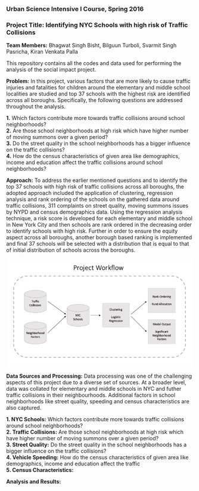 ### Urban Science Intensive I Course, Spring 2016
### Project Title: __Identifying NYC Schools with high risk of Traffic Collisions__

__Team Members:__ 
Bhagwat Singh Bisht, Bilguun Turboli, Svarmit Singh Pasricha, Kiran Venkata Palla

This repository contains all the codes and data used for performing the analysis of the social impact project.

__Problem:__
In this project, various factors that are more likely to cause traffic injuries and fatalities for children around the elementary and middle school localities are studied and top 37 schools with the highest risk are identified across all boroughs. Specifically, the following questions are addressed throughout the analysis.

__1.__ Which factors contribute more towards traffic collisions around school neighborhoods?<br>
__2.__ Are those school neighborhoods at high risk which have higher number of moving summons over a given period?<br>
__3.__ Do the street quality in the school neighborhoods has a bigger influence on the traffic collisions?<br>
__4.__ How do the census characteristics of given area like demographics, income and education affect the traffic collisions around school neighborhoods?

__Approach:__
To address the earlier mentioned questions and to identify the top 37 schools with high risk of traffic collisions across all boroughs, the adopted approach included the application of clustering, regression analysis and rank ordering of the schools on the gathered data around traffic collisions, 311 complaints on street quality, moving summons issues by NYPD and census demographics data. Using the regression analysis technique, a risk score is developed for each elementary and middle school in New York City and then schools are rank ordered in the decreasing order to identify schools with high risk. Further in order to ensure the equity aspect across all boroughs, another borough based ranking is implemented and final 37 schools will be selected with a distribution that is equal to that of initial distribution of schools across the boroughs.

![Alt text](usi_project_workflow.jpg) 

__Data Sources and Processing:__
Data processing was one of the challenging aspects of this project due to a diverse set of sources. At a broader level, data was collated for elementary and middle schools in NYC and futher traffic collisions in their neighbourhoods. Additional factors in school neighborhoods like street quality, speeding and census characteristics are also captured.

__1. NYC Schools:__ Which factors contribute more towards traffic collisions around school neighborhoods?<br>
__2. Traffic Collisions:__ Are those school neighborhoods at high risk which have higher number of moving summons over a given period?<br>
__3. Street Quality:__ Do the street quality in the school neighborhoods has a bigger influence on the traffic collisions?<br> 
__4. Vehicle Speeding:__ How do the census characteristics of given area like demographics, income and education affect the traffic<br> 
__5. Census Characteristics:__<br>

__Analysis and Results:__


